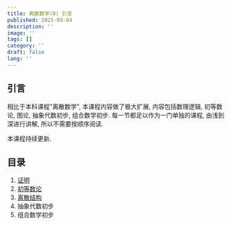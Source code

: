 ```yaml
---
title: 离散数学(0) 引言
published: 2025-09-04
description: ''
image: ''
tags: []
category: ''
draft: false 
lang: ''
---
```


## 引言
相比于本科课程"离散数学", 本课程内容做了极大扩展, 内容包括数理逻辑, 初等数论, 图论, 抽象代数初步, 组合数学初步. 每一节都足以作为一门单独的课程, 由浅到深进行讲解, 所以不需要按顺序阅读.

本课程持续更新.

## 目录
1. [证明](../离散数学1-证明/)
2. [初等数论](../离散数学2-初等数论/)
3. [离散结构](../离散数学3-离散结构/)
4. 抽象代数初步
5. 组合数学初步
